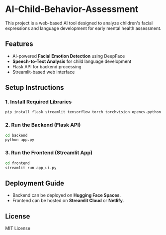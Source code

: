 # AI-Child-Behavior-Assessment

This project is a web-based AI tool designed to analyze children's facial expressions and language development for early mental health assessment.

## Features
- AI-powered **Facial Emotion Detection** using DeepFace
- **Speech-to-Text Analysis** for child language development
- Flask API for backend processing
- Streamlit-based web interface

## Setup Instructions
### 1. Install Required Libraries
```bash
pip install flask streamlit tensorflow torch torchvision opencv-python numpy pandas speechrecognition deepface transformers
```

### 2. Run the Backend (Flask API)
```bash
cd backend
python app.py
```

### 3. Run the Frontend (Streamlit App)
```bash
cd frontend
streamlit run app_ui.py
```

## Deployment Guide
- Backend can be deployed on **Hugging Face Spaces**.
- Frontend can be hosted on **Streamlit Cloud** or **Netlify**.

## License
MIT License
